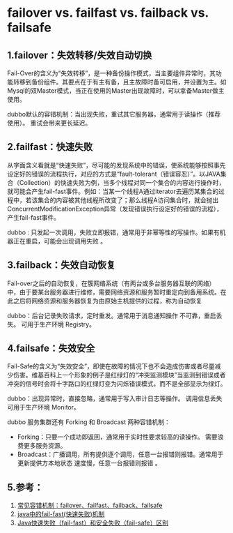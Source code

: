 
# failover vs. failfast vs. failback vs. failsafe

## 1.failover：失效转移/失效自动切换
Fail-Over的含义为“失效转移”，是一种备份操作模式，当主要组件异常时，其功能转移到备份组件。其要点在于有主有备，且主故障时备可启用，并设置为主。如Mysql的双Master模式，当正在使用的Master出现故障时，可以拿备Master做主使用。

dubbo默认的容错机制：当出现失败，重试其它服务器，通常用于读操作（推荐使用）。 重试会带来更长延迟。

## 2.failfast：快速失败 
从字面含义看就是“快速失败”，尽可能的发现系统中的错误，使系统能够按照事先设定好的错误的流程执行，对应的方式是“fault-tolerant（错误容忍）”。以JAVA集合（Collection）的快速失败为例，当多个线程对同一个集合的内容进行操作时，就可能会产生fail-fast事件。例如：当某一个线程A通过iterator去遍历某集合的过程中，若该集合的内容被其他线程所改变了；那么线程A访问集合时，就会抛出ConcurrentModificationException异常（发现错误执行设定好的错误的流程），产生fail-fast事件。

dubbo : 只发起一次调用，失败立即报错，通常用于非幂等性的写操作。如果有机器正在重启，可能会出现调用失败 。

## 3.failback：失效自动恢复 
Fail-over之后的自动恢复，在簇网络系统（有两台或多台服务器互联的网络）中，由于要某台服务器进行维修，需要网络资源和服务暂时重定向到备用系统。在此之后将网络资源和服务器恢复为由原始主机提供的过程，称为自动恢复

dubbo：后台记录失败请求，定时重发。通常用于消息通知操作 不可靠，重启丢失。 可用于生产环境 Registry。

## 4.failsafe：失效安全 
Fail-Safe的含义为“失效安全”，即使在故障的情况下也不会造成伤害或者尽量减少伤害。维基百科上一个形象的例子是红绿灯的“冲突监测模块”当监测到错误或者冲突的信号时会将十字路口的红绿灯变为闪烁错误模式，而不是全部显示为绿灯。

dubbo：出现异常时，直接忽略，通常用于写入审计日志等操作。 调用信息丢失 可用于生产环境 Monitor。

dubbo 服务集群还有 Forking 和 Broadcast 两种容错机制：
- Forking：只要一个成功即返回，通常用于实时性要求较高的读操作。 需要浪费更多服务资源。
- Broadcast：广播调用，所有提供逐个调用，任意一台报错则报错。通常用于更新提供方本地状态 速度慢，任意一台报错则报错 。


## 5.参考：
1. [常见容错机制：failover、failfast、failback、failsafe](https://blog.csdn.net/u011305680/article/details/79730646)
2. [java中的fail-fast(快速失败)机制](https://blog.csdn.net/zymx14/article/details/78394464)
3. [Java快速失败（fail-fast）和安全失败（fail-safe）区别](https://blog.csdn.net/u010889616/article/details/79954413)
